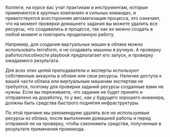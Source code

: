 Коллеги, на курсе вас учат практикам и инструментам, которые применяются в крупных компаниях и сильных командах, и приветствуется всесторонняя автоматизация процесса, это означает, что на момент проверки домашнего задания вы можете удалить все ресурсы, что создавались в процессе, так как их можно создать в любой момент и повторить проделанную работу.

Например, для создания виртуальных машин в облаке можно использовать terraform, и не создавать машины в ручную. А проверку работоспособности playbook предполагает его запуск, и проверку ожидаемого результата.

Для всех этих целей преподаватели и эксперты используют собственные аккаунты в облаке или свои ресурсы. Наличие доступа к вашей части облака или виртуальным машинам экспертам не требуется, поэтому для проверки заданий ресурсы созданные вами не нужны. Если вы переживаете, что задание не будет принято и отправлено на доработку, то у вас, как у будущего хорошего инженера, должны быть средства быстрого поднятия инфраструктуры. 

По этой причине мы рекомендуем удалять все не используемые ресурсы из облака, после выполнения домашней работы и перед отправкой ее на проверку, чтобы сэкономить средства, полученные в результате применения промокода.

